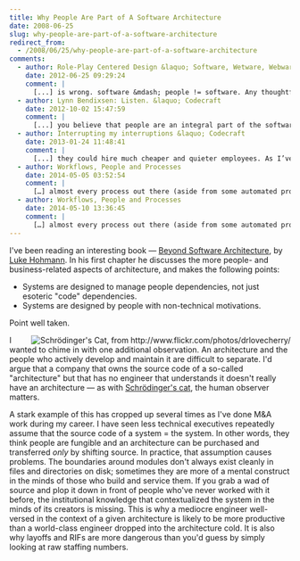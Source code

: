 ```yaml
---
title: Why People Are Part of A Software Architecture
date: 2008-06-25
slug: why-people-are-part-of-a-software-architecture
redirect_from:
  - /2008/06/25/why-people-are-part-of-a-software-architecture
comments:
  - author: Role-Play Centered Design &laquo; Software, Wetware, Webware
    date: 2012-06-25 09:29:24
    comment: |
      [...] is wrong. software &mdash; people != software. Any thoughtful veteran of the industry can tell you stories about why this is so. Engineers who [...]
  - author: Lynn Bendixsen: Listen. &laquo; Codecraft
    date: 2012-10-02 15:47:59
    comment: |
      [...] you believe that people are an integral part of the software discipline, or that you should understand those who interact with your product, then listening is a critical [...]
  - author: Interrupting my interruptions &laquo; Codecraft
    date: 2013-01-24 11:48:41
    comment: |
      [...] they could hire much cheaper and quieter employees. As I’ve said repeatedly on this blog, people are part of architecture, and interacting with teammates is both a tool and an end unto itself. Those meetings I’m [...]
  - author: Workflows, People and Processes
    date: 2014-05-05 03:52:54
    comment: |
      […] almost every process out there (aside from some automated production), humans form an important part. The process is in place because it is solving a human-provided “problem.” In many cases, it is […]
  - author: Workflows, People and Processes
    date: 2014-05-10 13:36:45
    comment: |
      […] almost every process out there (aside from some automated production), humans form an important part. The process is in place because it is solving a human-provided “problem.” In many […]
---
```

I've been reading an interesting book &mdash; <a href="http://books.google.com/books?id=7nF6nuLC7m4C&printsec=frontcover&dq=beyond+software+architecture&ei=0_CQSNHgHqXKjgGPsO31Dg&sig=ACfU3U0yo_wtkIjvxJKzoz6HE8HS3ZtO_Q" target="luke">Beyond Software Architecture</a>, by <a target="luke" href="http://www.lukehohmann.com/">Luke Hohmann</a>. In his first chapter he discusses the more people- and business-related aspects of architecture, and makes the following points:
<ul>
	<li>Systems are designed to manage people dependencies, not just esoteric "code" dependencies.</li>
	<li>Systems are designed by people with non-technical motivations.</li>
</ul>

Point well taken.

<img align="right" src="http://farm7.staticflickr.com/6101/6230395373_1d7576f8ce_d.jpg" alt="Schrödinger's Cat, from http://www.flickr.com/photos/drlovecherry/" />I wanted to chime in with one additional observation. An architecture and the people who actively develop and maintain it are difficult to separate. I'd argue that a company that owns the source code of a so-called "architecture" but that has no engineer that understands it doesn't really have an architecture &mdash; as with <a href="http://en.wikipedia.org/wiki/Schroedinger%27s_cat">Schrödinger's cat</a>, the human observer matters.

A stark example of this has cropped up several times as I've done M&A work during my career. I have seen less technical executives repeatedly assume that the source code of a system = the system. In other words, they think people are fungible and an architecture can be purchased and transferred *only* by shifting source. In practice, that assumption causes problems. The boundaries around modules don't always exist cleanly in files and directories on disk; sometimes they are more of a mental construct in the minds of those who build and service them. If you grab a wad of source and plop it down in front of people who've never worked with it before, the institutional knowledge that contextualized the system in the minds of its creators is missing. This is why a mediocre engineer well-versed in the context of a given architecture is likely to be more productive than a world-class engineer dropped into the architecture cold. It is also why layoffs and RIFs are more dangerous than you'd guess by simply looking at raw staffing numbers.
